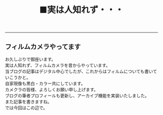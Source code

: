 ﻿---
layout: post
title: ■実は人知れず・・・
---
---

## **フィルムカメラやってます**
お久しぶりで御座います。  
実は人知れず、フィルムカメラを昔からやっています。  
当ブログの記事はデジタル中心でしたが、これからはフィルムについても書いていこうかと。  
自家現像も黒白・カラー共にしています。  
カメクラの皆様、よろしくお願い申し上げます。  
ブログの筆者プロフィールも更新し、アーカイブ機能を実装いたしました。  
また記事を書きますね。  
では今回はこの辺で。  
